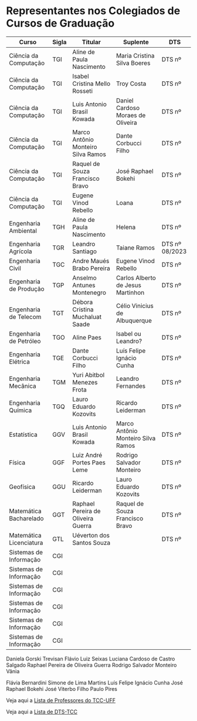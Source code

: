 # Representantes nos Colegiados de Cursos de Graduação


Curso 				   |Sigla |Titular                            |Suplente                          |DTS
------                 |----- |-------                            |--------                          |---
Ciência da Computação  |TGI   |Aline de Paula Nascimento          |Maria Cristina Silva Boeres       |DTS nº
Ciência da Computação  |TGI   |Isabel Cristina Mello Rosseti      |Troy Costa                        |DTS nº
Ciência da Computação  |TGI   |Luis Antonio Brasil Kowada         |Daniel Cardoso Moraes de Oliveira |DTS nº
Ciência da Computação  |TGI   |Marco Antônio Monteiro Silva Ramos |Dante Corbucci Filho              |DTS nº
Ciência da Computação  |TGI   |Raquel de Souza Francisco Bravo    |José Raphael Bokehi               |DTS nº
Ciência da Computação  |TGI   |Eugene Vinod Rebello               |Loana                             |DTS nº
Engenharia Ambiental   |TGH   |Aline de Paula Nascimento          |Helena                            |DTS nº  
Engenharia Agrícola    |TGR   |Leandro Santiago                   |Taiane Ramos                      |DTS nº 08/2023 
Engenharia Civil       |TGC   |Andre Maués Brabo Pereira          |Eugene Vinod Rebello              |DTS nº
Engenharia de Produção |TGP   |Anselmo Antunes Montenegro         |Carlos Alberto de Jesus Martinhon |DTS nº
Engenharia de Telecom  |TGT   |Débora Cristina Muchaluat Saade    |Célio Vinicius de Albuquerque     |DTS nº
Engenharia de Petróleo |TGO   |Aline Paes                         |Isabel ou Leandro?                |DTS nº
Engenharia Elétrica    |TGE   |Dante Corbucci Filho               |Luís Felipe Ignácio Cunha         |DTS nº
Engenharia Mecânica    |TGM   |Yuri Abitbol Menezes Frota         |Leandro Fernandes                 |DTS nº
Engenharia Química     |TGQ   |Lauro Eduardo Kozovits             |Ricardo Leiderman                 |DTS nº
Estatística            |GGV   |Luis Antonio Brasil Kowada         |Marco Antônio Monteiro Silva Ramos|DTS nº
Física                 |GGF   |Luiz André Portes Paes Leme        |Rodrigo Salvador Monteiro         |DTS nº
Geofísica              |GGU   |Ricardo Leiderman                  |Lauro Eduardo Kozovits            |DTS nº 
Matemática Bacharelado |GGT   |Raphael Pereira de Oliveira Guerra |Raquel de Souza Francisco Bravo   |DTS nº
Matemática Licenciatura|GTL   |Uéverton dos Santos Souza          |                                  |DTS nº
Sistemas de Informação |CGI   |
Sistemas de Informação |CGI   |
Sistemas de Informação |CGI   |
Sistemas de Informação |CGI   |
Sistemas de Informação |CGI   |
Sistemas de Informação |CGI   |


Daniela Gorski Trevisan
Flávio Luiz Seixas
Luciana Cardoso de Castro Salgado
Raphael Pereira de Oliveira Guerra
Rodrigo Salvador Monteiro
Vânia 

Flávia Bernardini
Simone de Lima Martins
Luís Felipe Ignácio Cunha
José Raphael Bokehi
José Viterbo Filho
Paulo Pires


Veja aqui a [Lista de Professores do TCC-UFF](./org-pessoal.md)

Veja aqui a [Lista de DTS-TCC](./org-dts.md)